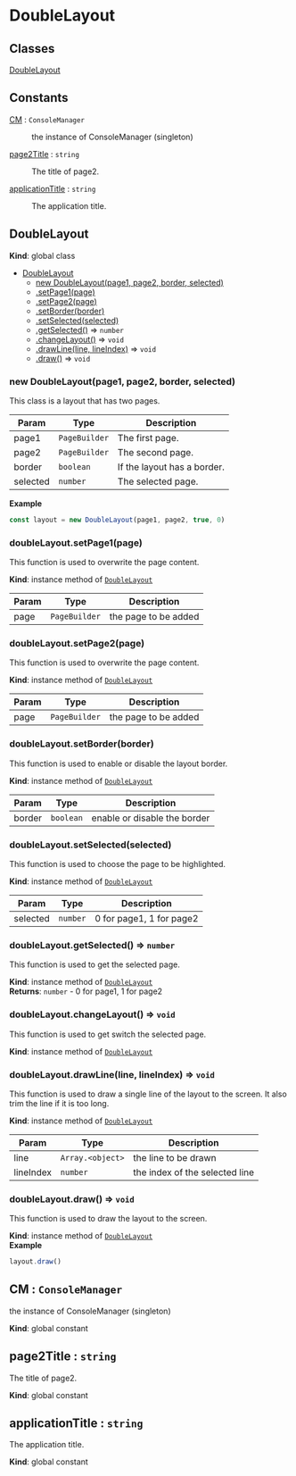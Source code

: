 # DoubleLayout

## Classes

<dl>
<dt><a href="#DoubleLayout">DoubleLayout</a></dt>
<dd></dd>
</dl>

## Constants

<dl>
<dt><a href="#CM">CM</a> : <code>ConsoleManager</code></dt>
<dd><p>the instance of ConsoleManager (singleton)</p>
</dd>
<dt><a href="#page2Title">page2Title</a> : <code>string</code></dt>       
<dd><p>The title of page2.</p>
</dd>
<dt><a href="#applicationTitle">applicationTitle</a> : <code>string</code></dt>
<dd><p>The application title.</p>
</dd>
</dl>

<a name="DoubleLayout"></a>

## DoubleLayout
**Kind**: global class

* [DoubleLayout](#DoubleLayout)
    * [new DoubleLayout(page1, page2, border, selected)](#new_DoubleLayout_new)
    * [.setPage1(page)](#DoubleLayout+setPage1)
    * [.setPage2(page)](#DoubleLayout+setPage2)
    * [.setBorder(border)](#DoubleLayout+setBorder)
    * [.setSelected(selected)](#DoubleLayout+setSelected)
    * [.getSelected()](#DoubleLayout+getSelected) ⇒ <code>number</code>   
    * [.changeLayout()](#DoubleLayout+changeLayout) ⇒ <code>void</code>   
    * [.drawLine(line, lineIndex)](#DoubleLayout+drawLine) ⇒ <code>void</code>
    * [.draw()](#DoubleLayout+draw) ⇒ <code>void</code>

<a name="new_DoubleLayout_new"></a>

### new DoubleLayout(page1, page2, border, selected)
This class is a layout that has two pages.


| Param | Type | Description |
| --- | --- | --- |
| page1 | <code>PageBuilder</code> | The first page. |
| page2 | <code>PageBuilder</code> | The second page. |
| border | <code>boolean</code> | If the layout has a border. |
| selected | <code>number</code> | The selected page. |

**Example**
```js
const layout = new DoubleLayout(page1, page2, true, 0)
```
<a name="DoubleLayout+setPage1"></a>

### doubleLayout.setPage1(page)
This function is used to overwrite the page content.

**Kind**: instance method of [<code>DoubleLayout</code>](#DoubleLayout)   

| Param | Type | Description |
| --- | --- | --- |
| page | <code>PageBuilder</code> | the page to be added |

<a name="DoubleLayout+setPage2"></a>

### doubleLayout.setPage2(page)
This function is used to overwrite the page content.

**Kind**: instance method of [<code>DoubleLayout</code>](#DoubleLayout)   

| Param | Type | Description |
| --- | --- | --- |
| page | <code>PageBuilder</code> | the page to be added |

<a name="DoubleLayout+setBorder"></a>

### doubleLayout.setBorder(border)
This function is used to enable or disable the layout border.

**Kind**: instance method of [<code>DoubleLayout</code>](#DoubleLayout)   

| Param | Type | Description |
| --- | --- | --- |
| border | <code>boolean</code> | enable or disable the border |

<a name="DoubleLayout+setSelected"></a>

### doubleLayout.setSelected(selected)
This function is used to choose the page to be highlighted.

**Kind**: instance method of [<code>DoubleLayout</code>](#DoubleLayout)   

| Param | Type | Description |
| --- | --- | --- |
| selected | <code>number</code> | 0 for page1, 1 for page2 |

<a name="DoubleLayout+getSelected"></a>

### doubleLayout.getSelected() ⇒ <code>number</code>
This function is used to get the selected page.

**Kind**: instance method of [<code>DoubleLayout</code>](#DoubleLayout)   
**Returns**: <code>number</code> - 0 for page1, 1 for page2
<a name="DoubleLayout+changeLayout"></a>

### doubleLayout.changeLayout() ⇒ <code>void</code>
This function is used to get switch the selected page.

**Kind**: instance method of [<code>DoubleLayout</code>](#DoubleLayout)   
<a name="DoubleLayout+drawLine"></a>

### doubleLayout.drawLine(line, lineIndex) ⇒ <code>void</code>
This function is used to draw a single line of the layout to the screen. It also trim the line if it is too long.

**Kind**: instance method of [<code>DoubleLayout</code>](#DoubleLayout)   

| Param | Type | Description |
| --- | --- | --- |
| line | <code>Array.&lt;object&gt;</code> | the line to be drawn |       
| lineIndex | <code>number</code> | the index of the selected line |      

<a name="DoubleLayout+draw"></a>

### doubleLayout.draw() ⇒ <code>void</code>
This function is used to draw the layout to the screen.

**Kind**: instance method of [<code>DoubleLayout</code>](#DoubleLayout)   
**Example**
```js
layout.draw()
```
<a name="CM"></a>

## CM : <code>ConsoleManager</code>
the instance of ConsoleManager (singleton)

**Kind**: global constant
<a name="page2Title"></a>

## page2Title : <code>string</code>
The title of page2.

**Kind**: global constant
<a name="applicationTitle"></a>

## applicationTitle : <code>string</code>
The application title.

**Kind**: global constant